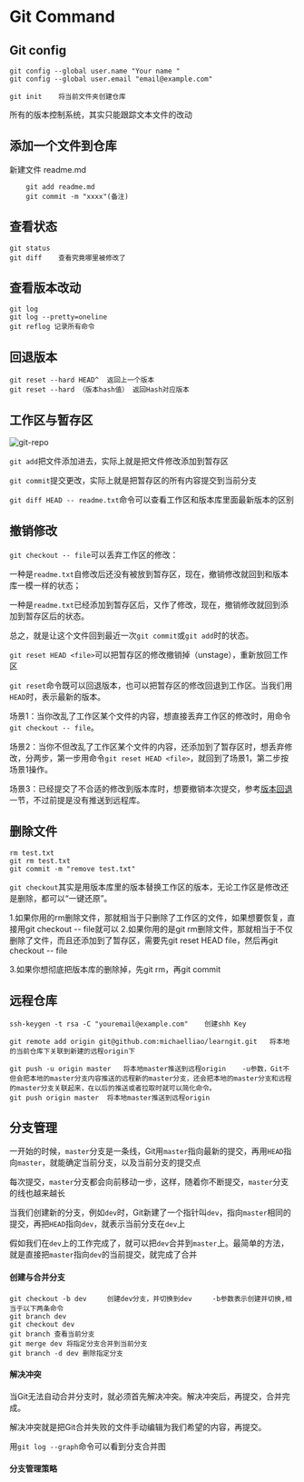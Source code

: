 # Git Command

## Git config

```
git config --global user.name "Your name "
git config --global user.email "email@example.com"
```



```
git init	将当前文件夹创建仓库
```

所有的版本控制系统，其实只能跟踪文本文件的改动



## 添加一个文件到仓库

新建文件 readme.md

```
	git add readme.md
	git commit -m "xxxx"(备注)
```



## 查看状态

```
git status
git diff	查看究竟哪里被修改了
```



## 查看版本改动

```
git log
git log --pretty=oneline
git reflog 记录所有命令
```



## 回退版本

```
git reset --hard HEAD^	返回上一个版本
git reset --hard （版本hash值） 返回Hash对应版本
```



## 工作区与暂存区

![git-repo](https://www.liaoxuefeng.com/files/attachments/919020037470528/0)

`git add`把文件添加进去，实际上就是把文件修改添加到暂存区

`git commit`提交更改，实际上就是把暂存区的所有内容提交到当前分支

`git diff HEAD -- readme.txt`命令可以查看工作区和版本库里面最新版本的区别



## 撤销修改

`git checkout -- file`可以丢弃工作区的修改：

一种是`readme.txt`自修改后还没有被放到暂存区，现在，撤销修改就回到和版本库一模一样的状态；

一种是`readme.txt`已经添加到暂存区后，又作了修改，现在，撤销修改就回到添加到暂存区后的状态。

总之，就是让这个文件回到最近一次`git commit`或`git add`时的状态。



`git reset HEAD <file>`可以把暂存区的修改撤销掉（unstage），重新放回工作区

`git reset`命令既可以回退版本，也可以把暂存区的修改回退到工作区。当我们用`HEAD`时，表示最新的版本。



场景1：当你改乱了工作区某个文件的内容，想直接丢弃工作区的修改时，用命令`git checkout -- file`。

场景2：当你不但改乱了工作区某个文件的内容，还添加到了暂存区时，想丢弃修改，分两步，第一步用命令`git reset HEAD <file>`，就回到了场景1，第二步按场景1操作。

场景3：已经提交了不合适的修改到版本库时，想要撤销本次提交，参考[版本回退](https://www.liaoxuefeng.com/wiki/896043488029600/897013573512192)一节，不过前提是没有推送到远程库。





## 删除文件

```
rm test.txt
git rm test.txt
git commit -m "remove test.txt"
```

`git checkout`其实是用版本库里的版本替换工作区的版本，无论工作区是修改还是删除，都可以“一键还原”。



1.如果你用的rm删除文件，那就相当于只删除了工作区的文件，如果想要恢复，直接用git checkout -- file就可以 2.如果你用的是git rm删除文件，那就相当于不仅删除了文件，而且还添加到了暂存区，需要先git reset HEAD file，然后再git checkout -- file

 3.如果你想彻底把版本库的删除掉，先git rm，再git commit 





## 远程仓库

```
ssh-keygen -t rsa -C "youremail@example.com" 	创建shh Key

git remote add origin git@github.com:michaelliao/learngit.git	将本地的当前仓库下关联到新建的远程origin下

git push -u origin master	将本地master推送到远程origin	-u参数，Git不但会把本地的master分支内容推送的远程新的master分支，还会把本地的master分支和远程的master分支关联起来，在以后的推送或者拉取时就可以简化命令。
git push origin master	将本地master推送到远程origin
```



## 分支管理

一开始的时候，`master`分支是一条线，Git用`master`指向最新的提交，再用`HEAD`指向`master`，就能确定当前分支，以及当前分支的提交点

每次提交，`master`分支都会向前移动一步，这样，随着你不断提交，`master`分支的线也越来越长

当我们创建新的分支，例如`dev`时，Git新建了一个指针叫`dev`，指向`master`相同的提交，再把`HEAD`指向`dev`，就表示当前分支在`dev`上

假如我们在`dev`上的工作完成了，就可以把`dev`合并到`master`上。最简单的方法，就是直接把`master`指向`dev`的当前提交，就完成了合并

#### 创建与合并分支

```
git checkout -b dev		创建dev分支，并切换到dev		-b参数表示创建并切换,相当于以下两条命令
git branch dev
git checkout dev
git branch 查看当前分支
git merge dev 将指定分支合并到当前分支
git branch -d dev 删除指定分支
```

#### 解决冲突

当Git无法自动合并分支时，就必须首先解决冲突。解决冲突后，再提交，合并完成。

解决冲突就是把Git合并失败的文件手动编辑为我们希望的内容，再提交。

用`git log --graph`命令可以看到分支合并图

#### 分支管理策略	





